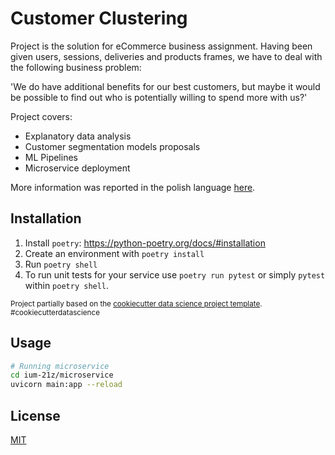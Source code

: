 # Customer Clustering

Project is the solution for eCommerce business assignment.
Having been given users, sessions, deliveries and products frames, we have to deal with the following business problem:

'We do have additional benefits for our best customers, but maybe it would be possible to find out who is potentially willing to spend more with us?' 

Project covers:
* Explanatory data analysis
* Customer segmentation models proposals
* ML Pipelines
* Microservice deployment

More information was reported in the polish language [here](https://github.com/hpiotr6/Customers-Clustering/blob/main/notebooks/etap2/etap2.ipynb).



## Installation

1. Install `poetry`: https://python-poetry.org/docs/#installation
2. Create an environment with `poetry install`
3. Run `poetry shell`
4. To run unit tests for your service use `poetry run pytest` or simply `pytest` within `poetry shell`.

<p><small>Project partially based on the <a target="_blank" href="https://drivendata.github.io/cookiecutter-data-science/">cookiecutter data science project template</a>. #cookiecutterdatascience</small></p>


## Usage

```bash
# Running microservice
cd ium-21z/microservice
uvicorn main:app --reload
```

## License
[MIT](https://choosealicense.com/licenses/mit/)
